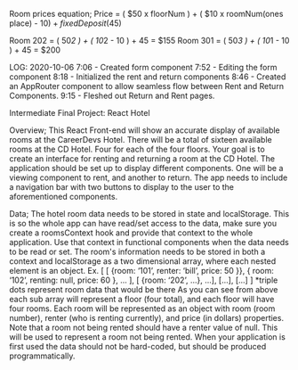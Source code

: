 Room prices equation; Price = 
( $50 x floorNum ) + ( $10 x roomNum(ones place) - $10) + fixedDeposit($45)

Room 202 = ( 50*2 ) + ( 10*2 - 10 ) + 45 = $155
Room 301 = ( 50*3 ) + ( 10*1 - 10 ) + 45 = $200

LOG:
2020-10-06
7:06 - Created form component
7:52 - Editing the form component
8:18 - Initialized the rent and return components
8:46 - Created an AppRouter component to allow seamless flow between Rent and Return Components.
9:15 - Fleshed out Return and Rent pages.

Intermediate Final Project: React Hotel

Overview;
	This React Front-end will show an accurate display of available rooms at the CareerDevs Hotel. There will be a total of sixteen available rooms at the CD Hotel. Four for each of the four floors. Your goal is to create an interface for renting and returning a room at the CD Hotel. The application should be set up to display different components. One will be a viewing component to rent, and another to return. The app needs to include a navigation bar with two buttons to display to the user to the aforementioned components. 

Data; 
	The hotel room data needs to be stored in state and localStorage. This is so the whole app can have read/set access to the data, make sure you create a roomsContext hook and provide that context to the whole application. Use that context in functional components when the data needs to be read or set. The room's information needs to be stored in both a context and localStorage as a two dimensional array, where each nested element is an object. 
Ex. [ [ {room: ‘101’, renter: ‘bill’, price: 50 }}, { room: ‘102’, renting: null, price: 60 }, ... ], [ {room: ‘202’, …}, …], [...], [...] ]
*triple dots represent room data that would be there
As you can see from above each sub array will represent a floor (four total), and each floor will have four rooms. Each room will be represented as an object with room (room number), renter (who is renting currently), and price (in dollars) properties. Note that a room not being rented should have a renter value of null. This will be used to represent a room not being rented.
When your application is first used the data should not be hard-coded, but should be produced programmatically. 


